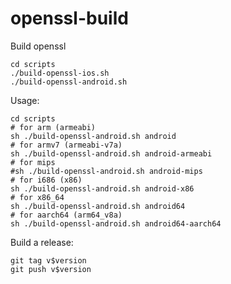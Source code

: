 # openssl-build

Build openssl

    cd scripts
    ./build-openssl-ios.sh
    ./build-openssl-android.sh

Usage:

    cd scripts
    # for arm (armeabi)
    sh ./build-openssl-android.sh android
    # for armv7 (armeabi-v7a)
    sh ./build-openssl-android.sh android-armeabi
    # for mips
    #sh ./build-openssl-android.sh android-mips
    # for i686 (x86)
    sh ./build-openssl-android.sh android-x86
    # for x86_64
    sh ./build-openssl-android.sh android64
    # for aarch64 (arm64_v8a)
    sh ./build-openssl-android.sh android64-aarch64

Build a release:

    git tag v$version
    git push v$version
